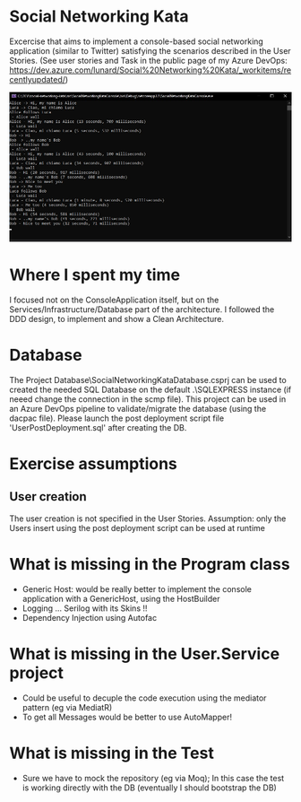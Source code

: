 # Social Networking Kata
Excercise that aims to implement a console-based social networking application (similar to Twitter) satisfying the scenarios described in the User Stories.
(See user stories and Task in the public page of my Azure DevOps: https://dev.azure.com/lunard/Social%20Networking%20Kata/_workitems/recentlyupdated/)

![alt Final result](./SocialNetworkingKataConsole.jpg)

# Where I spent my time
I focused not on the ConsoleApplication itself, but on the Services/Infrastructure/Database part of the architecture.
I followed the DDD design, to implement and show a Clean Architecture.

# Database
The Project Database\SocialNetworkingKataDatabase.csprj can be used to created the needed SQL Database on the default .\SQLEXPRESS 
instance (if neeed change the connection in the scmp file).
This project can be used in an Azure DevOps pipeline to validate/migrate the database (using the dacpac file).
Please launch the post deployment script file 'UserPostDeployment.sql' after creating the DB.

# Exercise assumptions 
## User creation
The user creation is not specified in the User Stories. 
Assumption: only the Users insert using the post deployment script can be used at runtime

# What is missing in the Program class
- Generic Host: would be really better to implement the console application with a GenericHost, using the HostBuilder
- Logging ... Serilog with its Skins !!
- Dependency Injection using Autofac

# What is missing in the User.Service project
- Could be useful to decuple the code execution using the mediator pattern (eg via MediatR)
- To get all Messages would be better to use AutoMapper!

# What is missing in the Test
- Sure we have to mock the repository (eg via Moq); In this case the test is working directly with the DB (eventually I should bootstrap the DB)